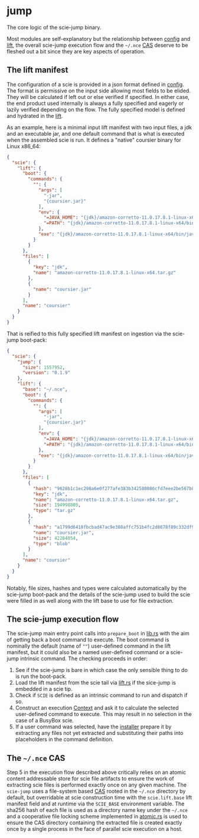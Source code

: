 # jump

The core logic of the scie-jump binary.

Most modules are self-explanatory but the relationship between [config](src/config.rs) and [lift](
src/lift.rs), the overall scie-jump execution flow and the `~/.nce` [CAS](
https://en.wikipedia.org/wiki/Content-addressable_storage) deserve to be fleshed out a bit since
they are key aspects of operation.

## The lift manifest

The configuration of a scie is provided in a json format defined in [config](src/config.rs). The
format is permissive on the input side allowing most fields to be elided. They will be calculated if
left out or else verified if specified. In either case, the end product used internally is always a
fully specified and eagerly or lazily verified depending on the flow. The fully specified model is
defined and hydrated in the [lift](src/lift.rs).

As an example, here is a minimal input lift manifest with two input files, a jdk and an executable
jar, and one default command that is what is executed when the assembled scie is run. It defines a
"native" coursier binary for Linux x86_64:
```json
{
  "scie": {
    "lift": {
      "boot": {
        "commands": {
          "": {
            "args": [
              "-jar",
              "{coursier.jar}"
            ],
            "env": {
              "=JAVA_HOME": "{jdk}/amazon-corretto-11.0.17.8.1-linux-x64",
              "=PATH": "{jdk}/amazon-corretto-11.0.17.8.1-linux-x64/bin:{scie.env.PATH}"
            },
            "exe": "{jdk}/amazon-corretto-11.0.17.8.1-linux-x64/bin/java"
          }
        }
      },
      "files": [
        {
          "key": "jdk",
          "name": "amazon-corretto-11.0.17.8.1-linux-x64.tar.gz"
        },
        {
          "name": "coursier.jar"
        }
      ],
      "name": "coursier"
    }
  }
}
```

That is reified to this fully specified lift manifest on ingestion via the scie-jump boot-pack:
```json
{
  "scie": {
    "jump": {
      "size": 1557952,
      "version": "0.1.9"
    },
    "lift": {
      "base": "~/.nce",
      "boot": {
        "commands": {
          "": {
            "args": [
              "-jar",
              "{coursier.jar}"
            ],
            "env": {
              "=JAVA_HOME": "{jdk}/amazon-corretto-11.0.17.8.1-linux-x64",
              "=PATH": "{jdk}/amazon-corretto-11.0.17.8.1-linux-x64/bin:{scie.env.PATH}"
            },
            "exe": "{jdk}/amazon-corretto-11.0.17.8.1-linux-x64/bin/java"
          }
        }
      },
      "files": [
        {
          "hash": "9628b1c1ec298a6e0f277afe383b342580086cfd7eee2be567b8d00529ca9449",
          "key": "jdk",
          "name": "amazon-corretto-11.0.17.8.1-linux-x64.tar.gz",
          "size": 194998805,
          "type": "tar.gz"
        },
        {
          "hash": "a1799d6418fbcbad47ac9e388affc751b4fc2d8678f89c332df9592d2dd3a202",
          "name": "coursier.jar",
          "size": 42284054,
          "type": "blob"
        }
      ],
      "name": "coursier"
    }
  }
}
```

Notably, file sizes, hashes and types were calculated automatically by the scie-jump boot-pack and
the details of the scie-jump used to build the scie were filled in as well along with the lift base
to use for file extraction.

## The scie-jump execution flow

The scie-jump main entry point calls into `prepare_boot` in [lib.rs](src/lib.rs) with the aim of
getting back a boot command to execute. The boot command is nominally the default (name of `""`)
user-defined command in the lift manifest, but it could also be a named user-defined command or a
scie-jump intrinsic command. The checking proceeds in order:

1. See if the scie-jump is bare in which case the only sensible thing to do is run the boot-pack.
2. Load the lift manifest from the scie tail via [lift.rs](src/lift.rs) if the sice-jump is embedded
   in a scie tip.
3. Check if `SCIE` is defined as an intrinsic command to run and dispatch if so.
4. Construct an execution [Context](src/context.rs) and ask it to calculate the selected
   user-defined command to execute. This may result in no selection in the case of a BusyBox scie.
5. If a user command was selected, have the [installer](src/installer.rs) prepare it by extracting
   any files not yet extracted and substituting their paths into placeholders in the command
   definition.

## The `~/.nce` CAS

Step 5 in the execution flow described above critically relies on an atomic content addressable
store for scie file artifacts to ensure the work of extracting scie files is performed exactly once
on any given machine. The `scie-jump` uses a file-system based [CAS](
https://en.wikipedia.org/wiki/Content-addressable_storage) rooted in the `~/.nce` directory by
default, but overridable at scie construction time with the `scie.lift.base` lift manifest field and
at runtime via the `SCIE_BASE` environment variable. The sha256 hash of each file is used as a
directory name key under the `~/.nce` and a cooperative file locking scheme implemented in
[atomic.rs](src/atomic.rs) is used to ensure the CAS directory containing the extracted file is
created exactly once by a single process in the face of parallel scie execution on a host.
